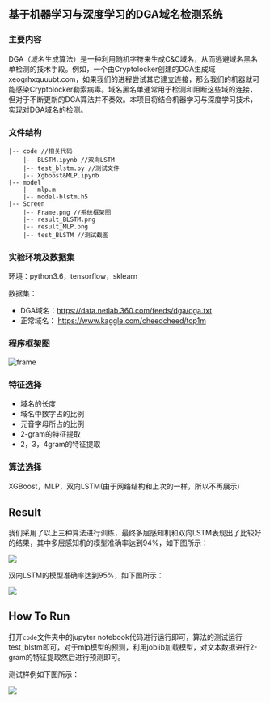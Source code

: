 

## **基于机器学习与深度学习的DGA域名检测系统**

### **主要内容**

DGA（域名生成算法）是一种利用随机字符来生成C&C域名，从而逃避域名黑名单检测的技术手段。例如，一个由Cryptolocker创建的DGA生成域xeogrhxquuubt.com，如果我们的进程尝试其它建立连接，那么我们的机器就可能感染Cryptolocker勒索病毒。域名黑名单通常用于检测和阻断这些域的连接，但对于不断更新的DGA算法并不奏效。本项目将结合机器学习与深度学习技术，实现对DGA域名的检测。

### 文件结构

    |-- code //相关代码
        |-- BLSTM.ipynb //双向LSTM
        |-- test_blstm.py //测试文件
        |-- Xgboost&MLP.ipynb 
    |-- model
        |-- mlp.m
        |-- model-blstm.h5
    |-- Screen
        |-- Frame.png //系统框架图
        |-- result_BLSTM.png 
        |-- result_MLP.png 
        |-- test_BLSTM //测试截图

### **实验环境及数据集**

环境：python3.6，tensorflow，sklearn

数据集：

- DGA域名：https://data.netlab.360.com/feeds/dga/dga.txt
- 正常域名： https://www.kaggle.com/cheedcheed/top1m



### 程序框架图
![frame](https://github.com/scusec/Data-Mining-for-Cybersecurity/blob/master/Homework/2019/Task4/5/Screen/Frame.png)




### **特征选择**

- 域名的长度
- 域名中数字占的比例
- 元音字母所占的比例
- 2-gram的特征提取
- 2，3，4gram的特征提取



### **算法选择**

XGBoost，MLP，双向LSTM(由于网络结构和上次的一样，所以不再展示)

## Result

我们采用了以上三种算法进行训练，最终多层感知机和双向LSTM表现出了比较好的结果，其中多层感知机的模型准确率达到94%，如下图所示：

![](https://github.com/scusec/Data-Mining-for-Cybersecurity/blob/master/Homework/2019/Task4/5/Screen/result_MLP.png)

双向LSTM的模型准确率达到95%，如下图所示：

![](https://github.com/scusec/Data-Mining-for-Cybersecurity/blob/master/Homework/2019/Task4/5/Screen/result_BLSTM.png)



## How To Run

打开`code`文件夹中的jupyter notebook代码进行运行即可，算法的测试运行test_blstm即可，对于mlp模型的预测，利用joblib加载模型，对文本数据进行2-gram的特征提取然后进行预测即可。

测试样例如下图所示：

![](https://github.com/scusec/Data-Mining-for-Cybersecurity/blob/master/Homework/2019/Task4/5/Screen/test_BLSTM.png)







